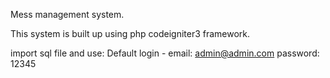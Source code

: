 Mess management system.

This system is built up using php codeigniter3 framework. 

import sql file and use:
Default login -
email: admin@admin.com 
password: 12345
